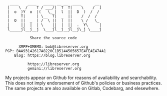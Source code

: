 
``` ansi
  ____    ____   _____ __ __  ____      __ 
 |    \  /    T / ___/|  T  T|    \    /  ]
 |  o  )Y  o  |(   \_ |  l  ||  D  )  /  / 
 |     T|     | \__  T|  _  ||    /  /  /  
 |  O  ||  _  | /  \ ||  |  ||    \ /   \_ 
 |     ||  |  | \    ||  |  ||  .  Y\     |
 l_____jl__j__j  \___jl__j__jl__j\_j \____j

           Share the source code
           
      XMPP+OMEMO: bob@libreserver.org
PGP: BAA93142617A8220C1B5144505657E4FEAE474A1
    Blog: https://blog.libreserver.org

          https://libreserver.org
          gemini://libreserver.org
```

My projects appear on Github for reasons of availability and searchability. This does not imply endorsement of Github's policies or business practices. The same projects are also available on Gitlab, Codebarg, and elesewhere.
